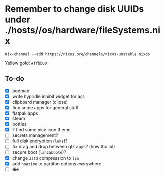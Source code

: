 # Remember to change disk UUIDs under ./hosts/<host>/os/hardware/fileSystems.nix

`nix-channel --add https://nixos.org/channels/nixos-unstable nixos`

Yellow gold: `#ffbb00`

## To-do
- [x] podman
- [x] write hypridle inhibit widget for ags
- [x] clipboard manager (clipse)
- [x] find some apps for general stuff
- [x] flatpak apps
- [x] steam
- [x] bottles
- [x] ? find some nice icon theme
- [ ] secrets management?
- [ ] full disk encryption (`luks`)?
- [ ] fix drag and drop between gtk apps? (how tho lol)
- [ ] secure boot (`lanzaboote`)?
- [x] change `zstd` compression to `lzo`
- [x] add `noatime` to partiton options everywhere
- [ ] ~~die~~
